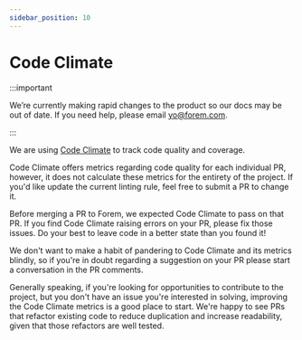 ```yaml
---
sidebar_position: 10
---
```


# Code Climate

:::important

We’re currently making rapid changes to the product so our docs may be out of date. If you need help, please email [yo@forem.com](mailto:yo@forem.com).

:::

We are using [Code Climate](https://codeclimate.com/github/forem/forem) to track
code quality and coverage.

Code Climate offers metrics regarding code quality for each individual PR,
however, it does not calculate these metrics for the entirety of the project. If
you'd like update the current linting rule, feel free to submit a PR to change
it.

Before merging a PR to Forem, we expected Code Climate to pass on that PR. If
you find Code Climate raising errors on your PR, please fix those issues. Do
your best to leave code in a better state than you found it!

We don't want to make a habit of pandering to Code Climate and its metrics
blindly, so if you're in doubt regarding a suggestion on your PR please start a
conversation in the PR comments.

Generally speaking, if you're looking for opportunities to contribute to the
project, but you don't have an issue you're interested in solving, improving the
Code Climate metrics is a good place to start. We're happy to see PRs that
refactor existing code to reduce duplication and increase readability, given
that those refactors are well tested.
